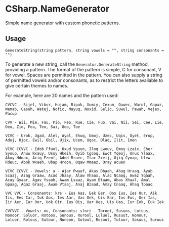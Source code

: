 CSharp.NameGenerator
====================

Simple name generator with custom phonetic patterns.


## Usage
    
    GenerateString(string pattern, string vowels = "", string consonants = "")

To generate a new string, call the `Generator.GenerateString` method, providing a pattern. The format of the pattern is simple, C for consonant, V for vowel. Spaces are permitted in the pattern. You can also supply a string of permitted vowels and/or consonants, as to restrict the letters available to give certain themes to names.

For example, here are 20 names and the pattern used:

    CVCVC - Sijel, Vibur, Hujam, Ripuk, Xumiy, Cexum, Quwec, Warol, Gapaz, Wemab, Casuh, Watej, Nofic, Mayuq, Noxid, Selic, Suwul, Pawah, Vejex, Pacup  
    
    CVV - Wii, Mie, Fau, Pio, Feo, Rue, Cie, Fuo, Vai, Nii, Sei, Cee, Lie, Deu, Zio, Fea, Teo, Sai, Goo, Toe  
    
    VCVC - Urok, Ugad, Alel, Ayal, Ehuq, Umoj, Uzec, Uqis, Oyet, Erop, Aduj, Ujoc, Ewil, Obil, Ujix, Ucem, Uqoc, Olaq, Ilit, Imen  
    
    VCVC CCVVC - Edob Ffuol, Uxud Vpuun, Iloq Lwouv, Emoy Lzaix, Eher Syoup, Anuw Rxauy, Usoy Hkeih, Oyib Cgooq, Ewot Yqeoj, Unux Ylaax, Akuy Hdoax, Aciq Fzeof, Adod Rraec, Itac Zxeij, Ojiq Cyoap, Ulew Rdeuc, Abok Wxaeh, Ubap Hroon, Oqaw Mmaaz, Oray Wcuen  
    
    VCVC CCVVC - Vowels: a - Ajar Pwaaf, Akas Dbaah, Ahag Hraaq, Ayab Scaaj, Azag Graaw, Acad Jhaay, Alaw Vhaax, Alac Ncaaq, Awaz Yqaah, Acay Gyaar, Agav Ysaah, Awam Lsaaz, Ayam Btaam, Abas Xhaal, Amal Gpaag, Aqaz Graaj, Awam Vtaaj, Anaj Bzaad, Amay Cnaaq, Ahaq Tpaaq  

    VVC VVC - Consonants: krs - Eus Aas, Eek Eer, Oos Ius, Ies Our, Aik Iis, Ees Iar, Iuk Aos, Ies Aar, Uas Oek, Uis Ear, Ios Eus, Uer Ias, Iir Aer, Iar Oor, Uok Oir, Ias Ois, Uar Ues, Uis Uas, Iur Eok, Euk Iek

    CVCVVC - Vowels: ou, Consonants: slnrt - Toroot, Susuos, Lotuus, Nonoor, Soluor, Rotoos, Sunous, Rurool, Luluol, Rusuut, Nonour, Loluor, Rolous, Sutour, Nunoon, Sotoul, Rosoot, Tuloor, Sosuus, Suruus